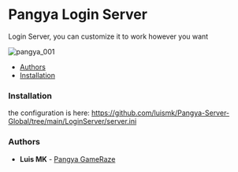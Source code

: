 # Pangya Login Server

Login Server, you can customize it to work however you want

![pangya_001](https://cdn.discordapp.com/attachments/774375484498640907/1144396264356708514/image.png)

- [Authors](#authors)
- [Installation](#installation)

### Installation

the configuration is here:
https://github.com/luismk/Pangya-Server-Global/tree/main/LoginServer/server.ini

### Authors
* **Luis MK** - [Pangya GameRaze](https://github.com/luismk)
